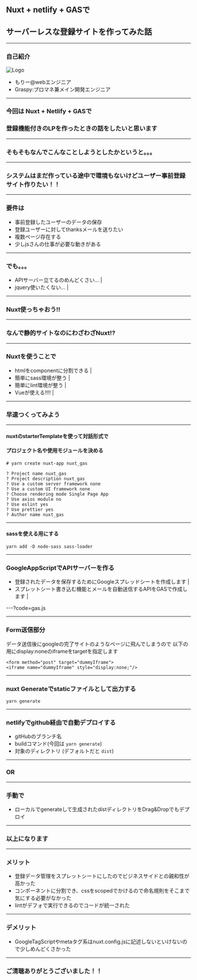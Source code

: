 ## Nuxt + netlify + GASで
## サーバーレスな登録サイトを作ってみた話

---

### 自己紹介
![Logo](https://pbs.twimg.com/profile_images/1018658995127574528/99ZqXbyy_200x200.jpg)
- もりー@webエンジニア
- Graspy:プロマネ兼メイン開発エンジニア

--- 

### 今回は Nuxt + Netlify + GASで
### 登録機能付きのLPを作ったときの話をしたいと思います

---

### そもそもなんでこんなことしようとしたかというと。。。

---

### システムはまだ作っている途中で環境もないけどユーザー事前登録サイト作りたい！！

---

### 要件は

- 事前登録したユーザーのデータの保存
- 登録ユーザーに対してthanksメールを送りたい
- 複数ページ存在する
- 少しjsさんの仕事が必要な動きがある

---

### でも。。。

- APIサーバー立てるのめんどくさい... |
- jquery使いたくない... |

---

### Nuxt使っちゃおう!!

---

### なんで静的サイトなのにわざわざNuxt!?

---

### Nuxtを使うことで

- htmlをcomponentに分割できる |
- 簡単にsass環境が整う |
- 簡単にlint環境が整う |
- Vueが使える!!!! |

---

### 早速つくってみよう

---

#### nuxtのstarterTemplateを使って対話形式で
#### プロジェクト名や使用モジュールを決める
```
# yarn create nuxt-app nuxt_gas

? Project name nuxt_gas
? Project description nuxt_gas
? Use a custom server framework none
? Use a custom UI framework none
? Choose rendering mode Single Page App
? Use axios module no
? Use eslint yes
? Use prettier yes
? Author name nuxt_gas
```
---

#### sassを使える用にする
```
yarn add -D node-sass sass-loader
```

---

### GoogleAppScriptでAPIサーバーを作る

- 登録されたデータを保存するためにGoogleスプレッドシートを作成します |
- スプレットシート書き込む機能とメールを自動送信するAPIをGASで作成します |

---?code=gas.js

---

### Form送信部分

データ送信後にgoogleの完了サイトのようなページに飛んでしまうので
以下の用にdisplay:noneのiframeをtargetを指定します

```
<form method="post" target="dummyIframe">
<iframe name="dummyIframe" style="display:none;"/>
```

---

### nuxt Generateでstaticファイルとして出力する

```
yarn generate
```
---

### netlifyでgithub経由で自動デプロイする
- gitHubのブランチ名
- buildコマンド(今回は `yarn generate`)
- 対象のディレクトリ (デフォルトだと `dist`)

---
### OR
---

### 手動で
- ローカルでgenerateして生成されたdistディレクトリをDrag&Dropでもデプロイ

---

### 以上になります

---

### メリット
- 登録データ管理をスプレットシートにしたのでビジネスサイドとの親和性が高かった
- コンポーネントに分割でき、cssをscopedでかけるので命名規則をそこまで気にする必要がなかった
- lintがデフォで実行できるのでコードが統一された

---

### デメリット
- GoogleTagScriptやmetaタグ系はnuxt.config.jsに記述しないといけないので少しめんどくさかった

---

### ご清聴ありがとうございました！！



